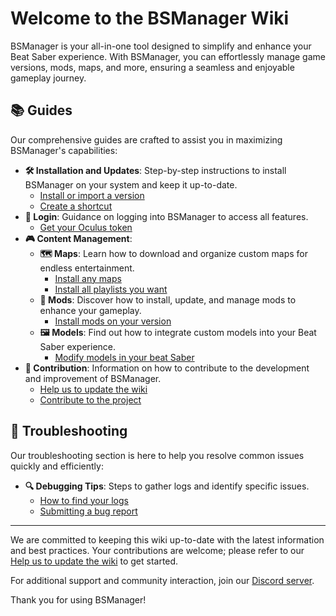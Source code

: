 # Welcome to the BSManager Wiki

BSManager is your all-in-one tool designed to simplify and enhance your Beat Saber experience. With BSManager, you can effortlessly manage game versions, mods, maps, and more, ensuring a seamless and enjoyable gameplay journey.

## 📚 Guides

Our comprehensive guides are crafted to assist you in maximizing BSManager's capabilities:

- **🛠️ Installation and Updates**: Step-by-step instructions to install BSManager on your system and keep it up-to-date.
    - [Install or import a version](install-or-import-a-version)
    - [Create a shortcut](create-a-shortcut)
- **🔑 Login**: Guidance on logging into BSManager to access all features.
    - [Get your Oculus token](get-your-oculus-token)
- **🎮 Content Management**:
    - **🗺️ Maps**: Learn how to download and organize custom maps for endless entertainment.
        - [Install any maps](Install-any-maps)
        - [Install all playlists you want](Install-all-playlists-you-want)
    - **🧩 Mods**: Discover how to install, update, and manage mods to enhance your gameplay.
        - [Install mods on your version](Install-mods-on-your-version)
    - **🖼️ Models**: Find out how to integrate custom models into your Beat Saber experience.
        - [Modify models in your beat Saber](Modify-models-in-your-beat-saber)
- **🤝 Contribution**: Information on how to contribute to the development and improvement of BSManager.
    - [Help us to update the wiki](Help-us-to-update-the-wiki)
    - [Contribute to the project](Contribute-to-the-project)

## 🐞 Troubleshooting

Our troubleshooting section is here to help you resolve common issues quickly and efficiently:

<!-- - **⚙️ Connection Issues**: Solutions for problems related to connecting BSManager to required services. -->

<!-- - **💾 Installation Problems**: Guidance on fixing errors during setup or version updates. -->

<!-- - **🎮 Gameplay Issues**: Fixes for issues impacting Beat Saber performance. -->

- **🔍 Debugging Tips**: Steps to gather logs and identify specific issues.
    - [How to find your logs](How-to-find-your-logs)
    - [Submitting a bug report](Submitting-a-bug-report)
  
***

We are committed to keeping this wiki up-to-date with the latest information and best practices. Your contributions are welcome; please refer to our [Help us to update the wiki](Help-us-to-update-the-wiki) to get started.

For additional support and community interaction, join our [Discord server]().

Thank you for using BSManager!
